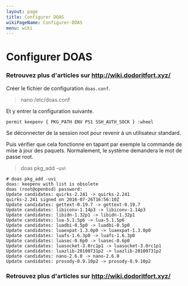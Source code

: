 ```yaml
---
layout: page
title: Configurer DOAS
wikiPageName: Configurer-DOAS
menu: wiki
---
```


# Configurer DOAS

### **Retrouvez plus d'articles sur http://wiki.dodoritfort.xyz/**

Créer le fichier de configuration `doas.conf`.

> nano /etc/doas.conf

Et y entrer la configuration suivante.

`permit keepenv { PKG_PATH ENV PS1 SSH_AUTH_SOCK } :wheel`

Se déconnecter de la session root pour revenir à un utilisateur standard.

Puis vérifier que cela fonctionne en tapant par exemple la commande de mise à jour des paquets. Normalement, le système demandera le mot de passe root.

> doas pkg_add -uvi

```
# doas pkg_add -uvi
doas: keepenv with list is obsolete
doas (root@openbsd) password:
Update candidates: quirks-2.241 -> quirks-2.241
quirks-2.241 signed on 2016-07-26T16:56:10Z
Update candidates: gettext-0.19.7 -> gettext-0.19.7
Update candidates: libiconv-1.14p3 -> libiconv-1.14p3
Update candidates: libidn-1.32p1 -> libidn-1.32p1
Update candidates: lua-5.1.5p6 -> lua-5.1.5p6
Update candidates: luadbi-0.5p0 -> luadbi-0.5p0
Update candidates: luaexpat-1.3.0p0 -> luaexpat-1.3.0p0
Update candidates: luafs-1.6.3p0 -> luafs-1.6.3p0
Update candidates: luasec-0.6p0 -> luasec-0.6p0
Update candidates: luasocket-3.0rc1p1 -> luasocket-3.0rc1p1
Update candidates: luazlib-20100731p2 -> luazlib-20100731p2
Update candidates: nano-2.6.0 -> nano-2.6.0
Update candidates: prosody-0.9.10p2 -> prosody-0.9.10p2
```

### **Retrouvez plus d'articles sur http://wiki.dodoritfort.xyz/**
